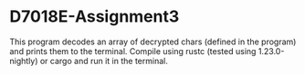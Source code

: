 # D7018E-Assignment3
This program decodes an array of decrypted chars (defined in the program) and prints them to the terminal.
Compile using rustc (tested using 1.23.0-nightly) or cargo and run it in the terminal. 
